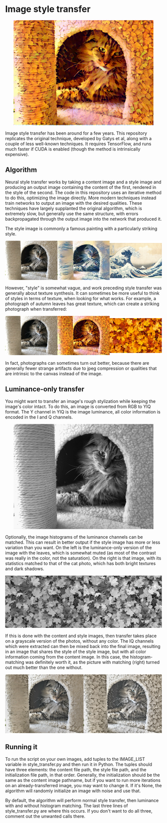 # Image style transfer #

<p align="center">
<img src="figures/cat_leaves.png" "Image of a cat in the style of a picture of autumn leaves")
</p>

Image style transfer has been around for a few years. This repository replicates the original technique, developed by Gatys et al, along with a couple of less well-known techniques. It requires TensorFlow, and runs much faster if CUDA is enabled (though the method is intrinsically expensive).

## Algorithm ##

Neural style transfer works by taking a content image and a style image and producing an output image containing the content of the first, rendered in the style of the second. The code in this repository uses an iterative method to do this, optimizing the image directly. More modern techniques instead train networks to output an image with the desired qualities. These techniques have largely supplanted the original algorithm, which is extremely slow, but generally use the same structure, with errors backpropagated through the output image into the network that produced it.

The style image is commonly a famous painting with a particularly striking style.

<p align="center">
<img src="figures/wave_sml.png" alt="Image of the cat in the style of Hokusai's woodblock">
</p>

However, "style" is somewhat vague, and work preceding style transfer was generally about texture synthesis. It can sometimes be more useful to think of styles in terms of texture, when looking for what works. For example, a photograph of autumn leaves has great texture, which can create a striking photograph when transferred:

<p align="center">
<img src="figures/leaves_sml.png" alt="Image of the cat in the style of some leaves">
</p>

In fact, photographs can sometimes turn out better, because there are generally fewer strange artifacts due to jpeg compression or qualities that are intrinsic to the canvas instead of the image.

## Luminance-only transfer ##

You might want to transfer an image's rough stylization while keeping the image's color intact. To do this, an image is converted from RGB to YIQ format. The Y channel in YIQ is the image luminance, all color information is encoded in the I and Q channels.

<p align="center">
<img src="figures/cat_lum_sml.png" alt="Cat image with only the luminance channel">
</p>

Optionally, the image histograms of the luminance channels can be matched. This can result in better output if the style image has more or less variation than you want. On the left is the luminance-only version of the image with the leaves, which is somewhat muted (as most of the contrast was really in the color, not the saturation). On the right is that image, with its statistics matched to that of the cat photo, which has both bright textures and dark shadows.

<p align="center">
<img src="figures/leaves_lum_cmp_sml.png" alt="Comparison of histogram-matched and unmatched luminance">
</p>

If this is done with the content and style images, then transfer takes place on a grayscale version of the photos, without any color. The IQ channels which were extracted can then be mixed back into the final image, resulting in an image that shares the style of the style image, but with all color information coming from the content image. In this case, the histogram-matching was definitely worth it, as the picture with matching (right) turned out much better than the one without.

<p align="center">
<img src="figures/cat_lum_cmp_sml.png" alt="Comparison of histogram-matched and unmatched style-transfered images">
</p>

## Running it ##

To run the script on your own images, add tuples to the IMAGE_LIST variable in style_transfer.py and then run it in Python. The tuples should have three elements: the content file path, the style file path, and the initialization file path, in that order. Generally, the initialization should be the same as the content image pathname, but if you want to run more iterations on an already-transferred image, you may want to change it. If it's None, the algorithm will randomly initialize an image with noise and use that.

By default, the algorithm will perform normal style transfer, then luminance with and without histogram matching. The last three lines of style_transfer.py are where this occurs. If you don't want to do all three, comment out the unwanted calls there.
